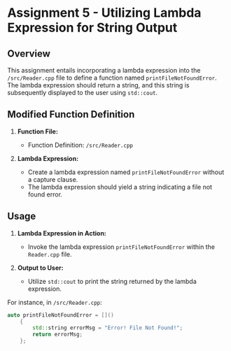# Assignment 5 - Utilizing Lambda Expression for String Output 

## Overview

This assignment entails incorporating a lambda expression into the `/src/Reader.cpp` file to define a function named `printFileNotFoundError`. The lambda expression should return a string, and this string is subsequently displayed to the user using `std::cout`.

## Modified Function Definition

1. **Function File:**
   - Function Definition: `/src/Reader.cpp`

2. **Lambda Expression:**
   - Create a lambda expression named `printFileNotFoundError` without a capture clause.
   - The lambda expression should yield a string indicating a file not found error.

## Usage

1. **Lambda Expression in Action:**
   - Invoke the lambda expression `printFileNotFoundError` within the `Reader.cpp` file.

2. **Output to User:**
   - Utilize `std::cout` to print the string returned by the lambda expression.

For instance, in `/src/Reader.cpp`:
```cpp
auto printFileNotFoundError = []()
    {
        std::string errorMsg = "Error! File Not Found!";
        return errorMsg;
    };
